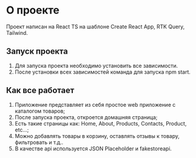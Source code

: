 # О проекте

Проект написан на React TS на шаблоне Create React App, RTK Query, Tailwind.

## Запуск проекта

1. Для запуска проекта необходимо установить все зависимости.
3. После установки всех зависимостей команда для запуска npm start.

## Как все работает

1. Приложение представляет из себя простое web приложение с каталогом товаров;  
2. После запуска проекта, откроется домашняя страница;  
3. Есть такие страницы как: Home, About, Products, Contacts, Product, etc...;  
4. Можно добавлять товары в корзину, оставлять отзывы к товару, фильтровать и т.д..
5. В качестве api используется JSON Placeholder и fakestoreapi.
